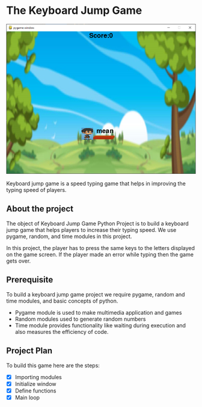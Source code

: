 # The Keyboard Jump Game

![img.png](img.png)

Keyboard jump game is a speed typing game that helps in improving the typing 
speed of players.

## About the project

The object of Keyboard Jump Game Python Project is to build a keyboard jump 
game that helps players to increase their typing speed. We use pygame, 
random, and time modules in this project.

In this project, the player has to press the same keys to the letters 
displayed on the game screen. If the player made an error while typing then 
the game gets over.

## Prerequisite

To build a keyboard jump game project we require pygame, random and time 
modules, and basic concepts of python.

- Pygame module is used to make multimedia application and games
- Random modules used to generate random numbers
- Time module provides functionality like waiting during execution and also 
   measures the efficiency of code.

## Project Plan

To build this game here are the steps:

- [X] Importing modules
- [X] Initialize window
- [X] Define functions
- [X] Main loop
